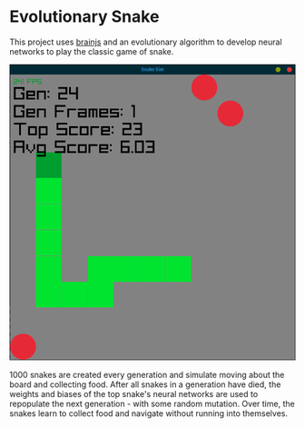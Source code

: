 # Evolutionary Snake

This project uses [brainjs](https://brain.js.org/#/) and an evolutionary algorithm to develop neural networks to play the classic game of snake.

![snake in action](image.png)

1000 snakes are created every generation and simulate moving about the board and collecting food. After all snakes in a generation have died, the weights and biases of the top snake's neural networks are used to repopulate the next generation - with some random mutation. Over time, the snakes learn to collect food and navigate without running into themselves.
